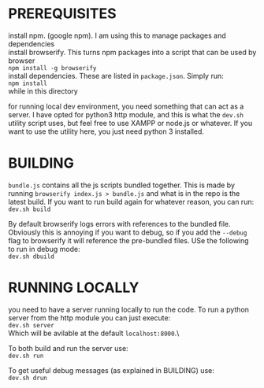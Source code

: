 # PREREQUISITES

install npm. (google npm). I am using this to manage packages and dependencies\
install browserify. This turns npm packages into a script that can be used by browser\
`npm install -g browserify`\
install dependencies. These are listed in `package.json`. Simply run:\
`npm install`\
while in this directory

for running local dev environment, you need something that can act as a server. I have opted for python3 http module, and this is what the `dev.sh` utility script uses, but feel free to use XAMPP or node.js or whatever. If you want to use the utility here, you just need python 3 installed.

# BUILDING

`bundle.js` contains all the js scripts bundled together. This is made by running `browserify index.js > bundle.js` and what is in the repo is the latest build. If you want to run build again for whatever reason, you can run:\
`dev.sh build`

By default browserify logs errors with references to the bundled file. Obviously this is annoying if you want to debug, so if you add the `--debug` flag to browserify it will reference the pre-bundled files. USe the following to run in debug mode:\
`dev.sh dbuild`

# RUNNING LOCALLY

you need to have a server running locally to run the code. To run a python server from the http module you can just execute:\
`dev.sh server`\
Which will be avilable at the default `localhost:8000`.\

To both build and run the server use:\
`dev.sh run`

To get useful debug messages (as explained in BUILDING) use:\
`dev.sh drun`



